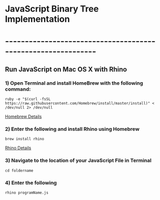 # JavaScript Binary Tree Implementation
# -------------------------------------------------------------

## Run JavaScript on Mac OS X with Rhino

### 1) Open Terminal and install HomeBrew with the following command: 
    ruby -e "$(curl -fsSL https://raw.githubusercontent.com/Homebrew/install/master/install)" < /dev/null 2> /dev/null
<a href= "https://brew.sh" >Homebrew Details</a>

### 2) Enter the following and install Rhino using Homebrew 
    brew install rhino
<a href= "http://macappstore.org/rhino/" >Rhino Details</a>

### 3) Navigate to the location of your JavaScript File in Terminal
    cd foldername

### 4) Enter the following
    rhino programName.js







